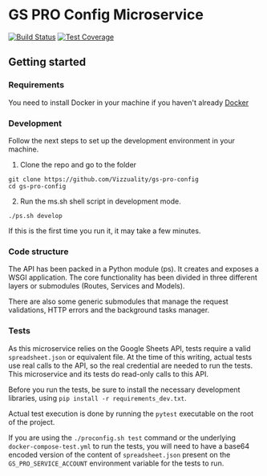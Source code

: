 # GS PRO Config Microservice

[![Build Status](https://travis-ci.com/gfw-api/gs-pro-config.svg?branch=dev)](https://travis-ci.com/gfw-api/gs-pro-config)
[![Test Coverage](https://api.codeclimate.com/v1/badges/4a6bd3e90a49a0a6000c/test_coverage)](https://codeclimate.com/github/gfw-api/gs-pro-config/test_coverage)

## Getting started

### Requirements

You need to install Docker in your machine if you haven't already [Docker](https://www.docker.com/)

### Development

Follow the next steps to set up the development environment in your machine.

1. Clone the repo and go to the folder

```ssh
git clone https://github.com/Vizzuality/gs-pro-config
cd gs-pro-config
```

2. Run the ms.sh shell script in development mode.

```ssh
./ps.sh develop
```

If this is the first time you run it, it may take a few minutes.

### Code structure

The API has been packed in a Python module (ps). It creates and exposes a WSGI application. The core functionality
has been divided in three different layers or submodules (Routes, Services and Models).

There are also some generic submodules that manage the request validations, HTTP errors and the background tasks manager.


### Tests

As this microservice relies on the Google Sheets API, tests require a valid `spreadsheet.json` or equivalent file. 
At the time of this writing, actual tests use real calls to the API, so the real credential are needed to run the tests. 
This microservice and its tests do read-only calls to this API. 

Before you run the tests, be sure to install the necessary development libraries, using `pip install -r requirements_dev.txt`.

Actual test execution is done by running the `pytest` executable on the root of the project.  

If you are using the `./proconfig.sh test` command or the underlying `docker-compose-test.yml` to run the tests, you will need to have a
base64 encoded version of the content of `spreadsheet.json` present on the `GS_PRO_SERVICE_ACCOUNT` environment variable for the tests to run.
